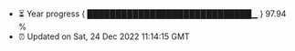 - ⏳ Year progress { █████████████████████████████▁ } 97.94 %
- ⏰ Updated on Sat, 24 Dec 2022 11:14:15 GMT

